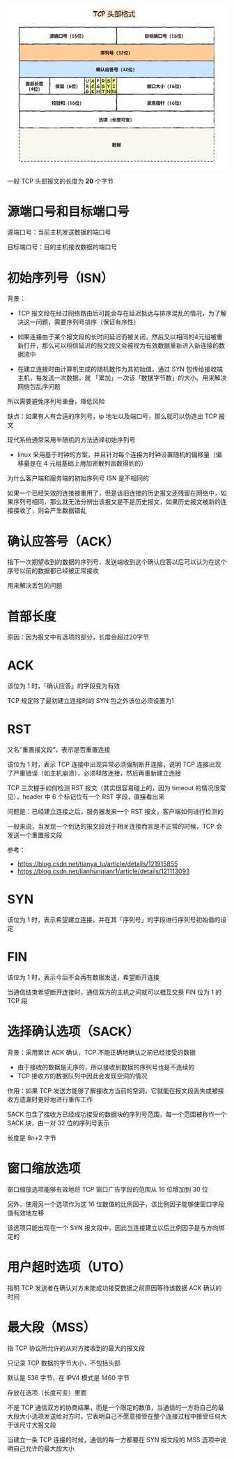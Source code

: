 <img src="../image/TCP头部报文.png" style="zoom:150%;" />

一般 TCP 头部报文的长度为 **20** 个字节



# 源端口号和目标端口号

源端口号：当前主机发送数据的端口号

目标端口号：目的主机接收数据的端口号



# 初始序列号（ISN）

背景：
- TCP 报文段在经过网络路由后可能会存在延迟抵达与排序混乱的情况，为了解决这一问题，需要序列号排序（保证有序性）

- 如果连接由于某个报文段的长时间延迟而被关闭，然后又以相同的4元组被重新打开，那么可以相信延迟的报文段又会被视为有效数据重新进入新连接的数据流中

- 在建⽴连接时由计算机⽣成的随机数作为其初始值，通过 SYN 包传给接收端主机，每发送⼀次数据，就 「累加」⼀次该「数据字节数」的⼤小。⽤来解决⽹络包乱序问题

所以需要避免序列号重叠，降低风险



缺点：如果有人有合适的序列号，ip 地址以及端口号，那么就可以伪造出 TCP 报文

现代系统通常采用半随机的方法选择初始序列号
- linux 采用基于时钟的方案，并且针对每个连接为时钟设置随机的偏移量（偏移量是在 4 元组基础上用加密散列函数得到的）



为什么客户端和服务端的初始序列号 ISN 是不相同的

如果⼀个已经失效的连接被重⽤了，但是该旧连接的历史报⽂还残留在⽹络中，如果序列号相同，那么就⽆法分辨出该报⽂是不是历史报⽂，如果历史报⽂被新的连接接收了，则会产⽣数据错乱



# 确认应答号（ACK）

指下⼀次期望收到的数据的序列号，发送端收到这个确认应答以后可以认为在这个序号以前的数据都已经被正常接收

⽤来解决丢包的问题



# 首部长度

原因：因为报文中有选项的部分，长度会超过20字节



# ACK

该位为 1 时，「确认应答」的字段变为有效

TCP 规定除了最初建⽴连接时的 SYN 包之外该位必须设置为1



# RST

又名“重置报文段”，表示是否重置连接

该位为 1 时，表示 TCP 连接中出现异常必须强制断开连接，说明 TCP 连接出现了严重错误（如主机崩溃），必须释放连接，然后再重新建立连接

TCP 三次握手如何检测 RST 报文（其实很容易碰上的，因为 timeout 的情况很常见），header 中 6 个标记位有一个 RST 字段，直接看出来

问题是：已经建立连接之后，服务器发来一个 RST 报文，客户端如何进行检测的

一般来说，当发现一个到达的报文段对于相关连接而言是不正常的时候，TCP 会发送一个重置报文段

参考：

- https://blog.csdn.net/tianya_lu/article/details/121915855
- https://blog.csdn.net/lianhunqianr1/article/details/121113093



# SYN

该位为 1 时，表示希望建⽴连接，并在其「序列号」的字段进⾏序列号初始值的设定



# FIN

该位为 1 时，表示今后不会再有数据发送，希望断开连接

当通信结束希望断开连接时，通信双⽅的主机之间就可以相互交换 FIN 位为 1 的 TCP 段



# 选择确认选项（SACK）

背景：采用累计 ACK 确认，TCP 不能正确地确认之前已经接受的数据
- 由于接收的数据是无序的，所以接收到数据的序列号也是不连续的
- TCP 接收方的数据队列中因此会发现空洞的情况

作用：如果 TCP 发送方能够了解接收方当前的空洞，它就能在报文段丢失或被接收方遗漏时更好地进行重传工作

SACK 包含了接收方已经成功接受的数据块的序列号范围，每一个范围被称作一个 SACK 块，由一对 32 位的序列号表示

长度是 8n+2 字节



# 窗口缩放选项

窗口缩放选项能够有效地将 TCP 窗口广告字段的范围从 16 位增加到 30 位

另外，使用另一个选项作为这 16 位数值的比例因子，该比例因子能够使窗口字段值有效地左移

该选项只能出现在一个 SYN 报文段中，因此当连接建立以后比例因子是与方向绑定的



# 用户超时选项（UTO）

指明 TCP 发送者在确认对方未能成功接受数据之前原因等待该数据 ACK 确认的时间



# 最大段（MSS）

指 TCP 协议所允许的从对方接收到的最大的报文段

只记录 TCP 数据的字节大小，不包括头部

默认是 536 字节，在 IPV4 模式是 1460 字节

存放在选项（长度可变）里面

不是 TCP 通信双方的协商结果，而是一个限定的数值，当通信的一方将自己的最大段大小选项发送给对方时，它表明自己不愿意接受在整个连接过程中接受任何大于该尺寸大报文段

当建立一条 TCP 连接的时候，通信的每一方都要在 SYN 报文段的 MSS 选项中说明自己允许的最大段大小

